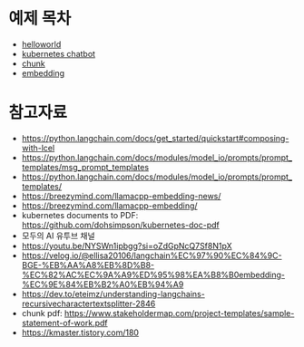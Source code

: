 # 예제 목차
* [helloworld](./example-1-helloworld.py)
* [kubernetes chatbot](./example-2-kubernetes.py)
* [chunk](./example-chunk.ipynb)
* [embedding](./example-embeding.ipynb)

# 참고자료
* https://python.langchain.com/docs/get_started/quickstart#composing-with-lcel
* https://python.langchain.com/docs/modules/model_io/prompts/prompt_templates/msg_prompt_templates
* https://python.langchain.com/docs/modules/model_io/prompts/prompt_templates/
* https://breezymind.com/llamacpp-embedding-news/
* https://breezymind.com/llamacpp-embedding/
* kubernetes documents to PDF: https://github.com/dohsimpson/kubernetes-doc-pdf
* 모두의 AI 유투브 채널
* https://youtu.be/NYSWn1ipbgg?si=oZdGpNcQ7Sf8N1pX
* https://velog.io/@ellisa20106/langchain%EC%97%90%EC%84%9C-BGE-%EB%AA%A8%EB%8D%B8-%EC%82%AC%EC%9A%A9%ED%95%98%EA%B8%B0embedding-%EC%9E%84%EB%B2%A0%EB%94%A9
* https://dev.to/eteimz/understanding-langchains-recursivecharactertextsplitter-2846
* chunk pdf: https://www.stakeholdermap.com/project-templates/sample-statement-of-work.pdf
* https://kmaster.tistory.com/180